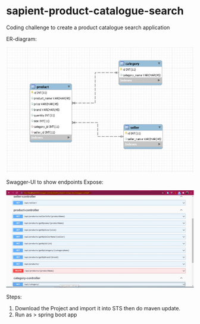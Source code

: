 # sapient-product-catalogue-search
Coding challenge to create a product catalogue search application

ER-diagram:

![alt text](https://github.com/000GEV744/sapient-product-catalogue-search/blob/master/Documents-related-to-app/04-ER-diagram.JPG)

Swagger-UI to show endpoints Expose:

![alt text](https://github.com/000GEV744/sapient-product-catalogue-search/blob/master/Documents-related-to-app/05-swagger-ui.JPG)

Steps:
1. Download the Project and import it into STS then do maven update.
2. Run as > spring boot app
